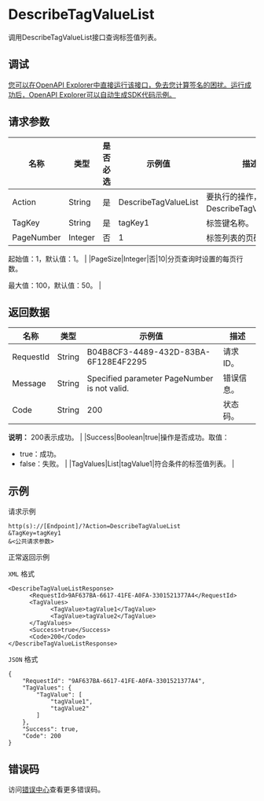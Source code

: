 # DescribeTagValueList

调用DescribeTagValueList接口查询标签值列表。

## 调试

[您可以在OpenAPI Explorer中直接运行该接口，免去您计算签名的困扰。运行成功后，OpenAPI Explorer可以自动生成SDK代码示例。](https://api.aliyun.com/#product=Cms&api=DescribeTagValueList&type=RPC&version=2019-01-01)

## 请求参数

|名称|类型|是否必选|示例值|描述|
|--|--|----|---|--|
|Action|String|是|DescribeTagValueList|要执行的操作，取值：DescribeTagValueList。 |
|TagKey|String|是|tagKey1|标签键名称。 |
|PageNumber|Integer|否|1|标签列表的页码。

 起始值：1，默认值：1。 |
|PageSize|Integer|否|10|分页查询时设置的每页行数。

 最大值：100，默认值：50。 |

## 返回数据

|名称|类型|示例值|描述|
|--|--|---|--|
|RequestId|String|B04B8CF3-4489-432D-83BA-6F128E4F2295|请求ID。 |
|Message|String|Specified parameter PageNumber is not valid.|错误信息。 |
|Code|String|200|状态码。

 **说明：** 200表示成功。 |
|Success|Boolean|true|操作是否成功。取值：

 -   true：成功。
-   false：失败。 |
|TagValues|List|tagValue1|符合条件的标签值列表。 |

## 示例

请求示例

```
http(s)://[Endpoint]/?Action=DescribeTagValueList
&TagKey=tagKey1
&<公共请求参数>
```

正常返回示例

`XML` 格式

```
<DescribeTagValueListResponse>
	  <RequestId>9AF637BA-6617-41FE-A0FA-3301521377A4</RequestId>
	  <TagValues>
		    <TagValue>tagValue1</TagValue>
		    <TagValue>tagValue2</TagValue>
	  </TagValues>
	  <Success>true</Success>
	  <Code>200</Code>
</DescribeTagValueListResponse>
```

`JSON` 格式

```
{
	"RequestId": "9AF637BA-6617-41FE-A0FA-3301521377A4",
	"TagValues": {
		"TagValue": [
			"tagValue1",
			"tagValue2"
		]
	},
	"Success": true,
	"Code": 200
}
```

## 错误码

访问[错误中心](https://error-center.aliyun.com/status/product/Cms)查看更多错误码。

